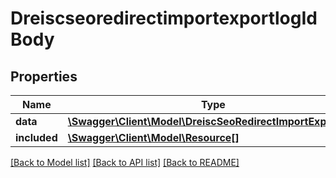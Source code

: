 # DreiscseoredirectimportexportlogIdBody

## Properties
Name | Type | Description | Notes
------------ | ------------- | ------------- | -------------
**data** | [**\Swagger\Client\Model\DreiscSeoRedirectImportExportLog**](DreiscSeoRedirectImportExportLog.md) |  | [optional] 
**included** | [**\Swagger\Client\Model\Resource[]**](Resource.md) |  | [optional] 

[[Back to Model list]](../../README.md#documentation-for-models) [[Back to API list]](../../README.md#documentation-for-api-endpoints) [[Back to README]](../../README.md)

